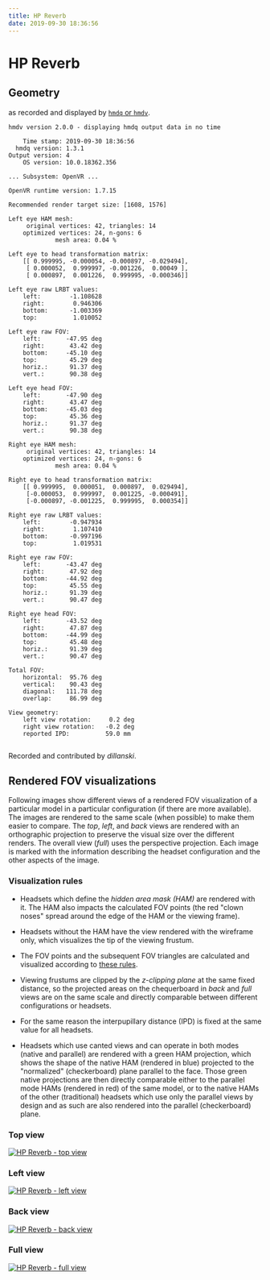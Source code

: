 ```yaml
---
title: HP Reverb
date: 2019-09-30 18:36:56
---
```

# HP Reverb

## Geometry

as recorded and displayed by [`hmdq` or `hmdv`](https://github.com/risa2000/hmdq).
```
hmdv version 2.0.0 - displaying hmdq output data in no time

    Time stamp: 2019-09-30 18:36:56
  hmdq version: 1.3.1
Output version: 4
    OS version: 10.0.18362.356

... Subsystem: OpenVR ...

OpenVR runtime version: 1.7.15

Recommended render target size: [1608, 1576]

Left eye HAM mesh:
     original vertices: 42, triangles: 14
    optimized vertices: 24, n-gons: 6
             mesh area: 0.04 %

Left eye to head transformation matrix:
    [[ 0.999995, -0.000054, -0.000897, -0.029494],
     [ 0.000052,  0.999997, -0.001226,  0.00049 ],
     [ 0.000897,  0.001226,  0.999995, -0.000346]]

Left eye raw LRBT values:
    left:        -1.108628
    right:        0.946306
    bottom:      -1.003369
    top:          1.010052

Left eye raw FOV:
    left:       -47.95 deg
    right:       43.42 deg
    bottom:     -45.10 deg
    top:         45.29 deg
    horiz.:      91.37 deg
    vert.:       90.38 deg

Left eye head FOV:
    left:       -47.90 deg
    right:       43.47 deg
    bottom:     -45.03 deg
    top:         45.36 deg
    horiz.:      91.37 deg
    vert.:       90.38 deg

Right eye HAM mesh:
     original vertices: 42, triangles: 14
    optimized vertices: 24, n-gons: 6
             mesh area: 0.04 %

Right eye to head transformation matrix:
    [[ 0.999995,  0.000051,  0.000897,  0.029494],
     [-0.000053,  0.999997,  0.001225, -0.000491],
     [-0.000897, -0.001225,  0.999995,  0.000354]]

Right eye raw LRBT values:
    left:        -0.947934
    right:        1.107410
    bottom:      -0.997196
    top:          1.019531

Right eye raw FOV:
    left:       -43.47 deg
    right:       47.92 deg
    bottom:     -44.92 deg
    top:         45.55 deg
    horiz.:      91.39 deg
    vert.:       90.47 deg

Right eye head FOV:
    left:       -43.52 deg
    right:       47.87 deg
    bottom:     -44.99 deg
    top:         45.48 deg
    horiz.:      91.39 deg
    vert.:       90.47 deg

Total FOV:
    horizontal:  95.76 deg
    vertical:    90.43 deg
    diagonal:   111.78 deg
    overlap:     86.99 deg

View geometry:
    left view rotation:     0.2 deg
    right view rotation:   -0.2 deg
    reported IPD:          59.0 mm


```
Recorded and contributed by _dillanski_.

## Rendered FOV visualizations

Following images show different views of a rendered FOV visualization of a
particular model in a particular configuration (if there are more available).
The images are rendered to the same scale (when possible) to make them easier
to compare. The _top_, _left_, and _back_ views are rendered with an
orthographic projection to preserve the visual size over the different renders.
The overall view (_full_) uses the perspective projection. Each image is marked
with the information describing the headset configuration and the other aspects
of the image.

### Visualization rules

* Headsets which define the _hidden area mask (HAM)_ are rendered with it. The
  HAM also impacts the calculated FOV points (the red "clown noses" spread
  around the edge of the HAM or the viewing frame).

* Headsets without the HAM have the view rendered with the wireframe only, which
  visualizes the tip of the viewing frustum.

* The FOV points and the subsequent FOV triangles are calculated and visualized
  according to [these
  rules](https://risa2000.github.io/vrdocs/docs/hmd_fov_calculation).

* Viewing frustums are clipped by the _z-clipping plane_ at the same fixed
  distance, so the projected areas on the chequerboard in _back_ and _full_
  views are on the same scale and directly comparable between different
  configurations or headsets.

* For the same reason the interpupillary distance (IPD) is fixed at the same
  value for all headsets.

* Headsets which use canted views and can operate in both modes (native and
  parallel) are rendered with a green HAM projection, which shows the shape of
  the native HAM (rendered in blue) projected to the "normalized"
  (checkerboard) plane parallel to the face. Those green native projections are
  then directly comparable either to the parallel mode HAMs (rendered in red)
  of the same model, or to the native HAMs of the other (traditional) headsets
  which use only the parallel views by design and as such are also rendered
  into the parallel (checkerboard) plane.

### Top view
[![HP Reverb - top view](../images/Reverb_Native_top.dmx.png)](../images/Reverb_Native_top.dmx.png)

### Left view
[![HP Reverb - left view](../images/Reverb_Native_left.dmx.png)](../images/Reverb_Native_left.dmx.png)

### Back view
[![HP Reverb - back view](../images/Reverb_Native_back.dmx.png)](../images/Reverb_Native_back.dmx.png)

### Full view
[![HP Reverb - full view](../images/Reverb_Native_over.dmx.png)](../images/Reverb_Native_over.dmx.png)


